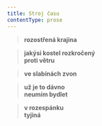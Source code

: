 ```yaml
---
title: Stroj času
contentType: prose
---
```


<section>

> **rozostřená krajina**

</section>

<section>

> **jakýsi kostel rozkročený  
> proti větru**

</section>

<section>

> **ve slabinách zvon**

</section>

<section>

> **už je to dávno  
> neumím bydlet**

</section>

<section>

> **v rozespánku  
> tyjiná**

</section>
